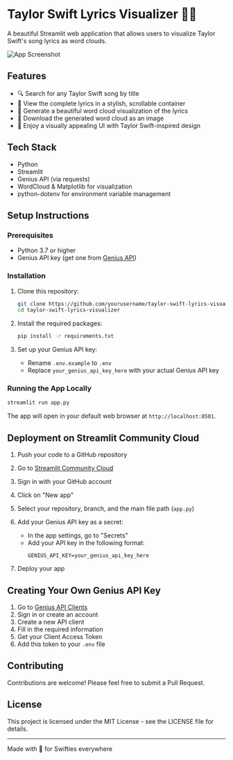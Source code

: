# Taylor Swift Lyrics Visualizer 🎵✨

A beautiful Streamlit web application that allows users to visualize Taylor Swift's song lyrics as word clouds.

![App Screenshot](screenshot.png)

## Features

- 🔍 Search for any Taylor Swift song by title
- 📝 View the complete lyrics in a stylish, scrollable container
- 🌈 Generate a beautiful word cloud visualization of the lyrics
- 💾 Download the generated word cloud as an image
- 🎨 Enjoy a visually appealing UI with Taylor Swift-inspired design

## Tech Stack

- Python
- Streamlit
- Genius API (via requests)
- WordCloud & Matplotlib for visualization
- python-dotenv for environment variable management

## Setup Instructions

### Prerequisites

- Python 3.7 or higher
- Genius API key (get one from [Genius API](https://genius.com/api-clients))

### Installation

1. Clone this repository:
   ```bash
   git clone https://github.com/yourusername/taylor-swift-lyrics-visualizer.git
   cd taylor-swift-lyrics-visualizer
   ```

2. Install the required packages:
   ```bash
   pip install -r requirements.txt
   ```

3. Set up your Genius API key:
   - Rename `.env.example` to `.env`
   - Replace `your_genius_api_key_here` with your actual Genius API key

### Running the App Locally

```bash
streamlit run app.py
```

The app will open in your default web browser at `http://localhost:8501`.

## Deployment on Streamlit Community Cloud

1. Push your code to a GitHub repository

2. Go to [Streamlit Community Cloud](https://streamlit.io/cloud)

3. Sign in with your GitHub account

4. Click on "New app"

5. Select your repository, branch, and the main file path (`app.py`)

6. Add your Genius API key as a secret:
   - In the app settings, go to "Secrets"
   - Add your API key in the following format:
     ```
     GENIUS_API_KEY=your_genius_api_key_here
     ```

7. Deploy your app

## Creating Your Own Genius API Key

1. Go to [Genius API Clients](https://genius.com/api-clients)
2. Sign in or create an account
3. Create a new API client
4. Fill in the required information
5. Get your Client Access Token
6. Add this token to your `.env` file

## Contributing

Contributions are welcome! Please feel free to submit a Pull Request.

## License

This project is licensed under the MIT License - see the LICENSE file for details.

---

Made with 💖 for Swifties everywhere